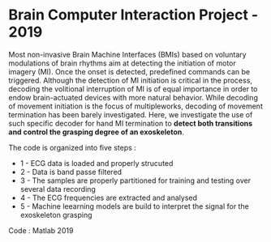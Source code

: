 # Brain Computer Interaction Project - 2019

Most non-invasive Brain Machine Interfaces (BMIs) based on voluntary modulations of brain rhythms aim at detecting the initiation of motor imagery (MI). Once the onset is detected, predefined commands can be triggered. Although the detection of MI initiation is critical in the process, decoding the
volitional interruption of MI is of equal importance in order to endow brain-actuated devices
with more natural behavior. While decoding of movement initiation is the focus of multipleworks, decoding of movement termination has been barely investigated. Here, we investigate the use of such specific decoder for hand MI termination to **detect both transitions and control the grasping degree of an exoskeleton**.

The code is organized into five steps :
  - 1 - ECG data is loaded and properly strucuted
  - 2 - Data is band passe filtered
  - 3 - The samples are properly partitioned for training and testing over several data recording
  - 4 - The ECG frequencies are extracted and analysed
  - 5 - Machine leearning models are build to interpret the signal for the exoskeleton grasping
 
Code : Matlab 2019
